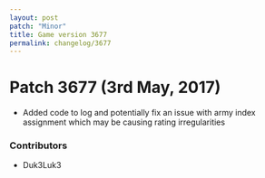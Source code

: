 ```yaml
---
layout: post
patch: "Minor"
title: Game version 3677
permalink: changelog/3677
---
```


# Patch 3677 (3rd May, 2017)

- Added code to log and potentially fix an issue with army index assignment which may be causing rating irregularities

### Contributors

- Duk3Luk3
